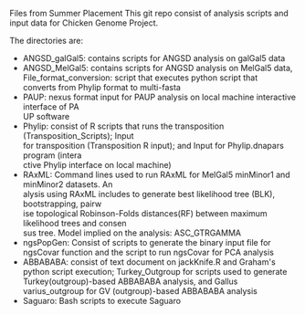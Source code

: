 Files from Summer Placement
This git repo consist of analysis scripts and input data for Chicken Genome Project.

The directories are:
-	ANGSD_galGal5: contains scripts for ANGSD analysis on galGal5 data
-	ANGSD_MelGal5: contains scripts for ANGSD analysis on MelGal5 data, File_format_conversion: script that executes python script that\
	converts from Phylip format to multi-fasta
-	PAUP: nexus format input for PAUP analysis on local machine interactive interface of PA\
	UP software
-	Phylip: consist of R scripts that runs the transposition (Transposition_Scripts); Input\
 	for transposition (Transposition R input); and Input for Phylip.dnapars program (intera\
	ctive Phylip interface on local machine)
-	RAxML: Command lines used to run RAxML for MelGal5 minMinor1 and minMinor2 datasets. An\
	alysis using RAxML includes to generate best likelihood tree (BLK), bootstrapping, pairw\
	ise topological Robinson-Folds distances(RF) between maximum likelihood trees and consen\
	sus tree. Model implied on the analysis: ASC_GTRGAMMA
-	ngsPopGen: Consist of scripts to generate the binary input file for ngsCovar function and the script to 	run ngsCovar for PCA analysis
-	ABBABABA: consist of text document on jackKnife.R and Graham's python script execution; Turkey_Outgroup 	for scripts used to generate Turkey(outgroup)-based ABBABABA analysis, and Gallus varius_outgroup for GV	(outgroup)-based ABBABABA analysis
-   Saguaro: Bash scripts to execute Saguaro
